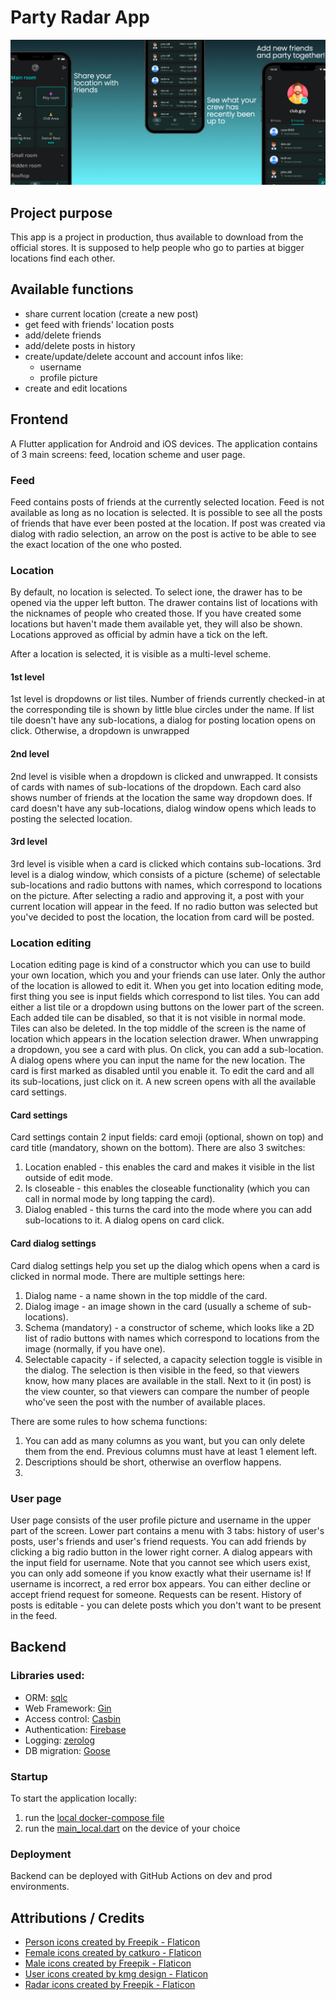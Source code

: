 # Party Radar App
![Header image](resources/cover.jpeg)

## Project purpose

This app is a project in production, thus available to download 
from the official stores. 
It is supposed to help people who go to parties at bigger locations 
find each other.

## Available functions

* share current location (create a new post)
* get feed with friends' location posts
* add/delete friends
* add/delete posts in history
* create/update/delete account and account infos like:
  * username
  * profile picture
* create and edit locations

## Frontend

A Flutter application for Android and iOS devices. 
The application contains of 3 main screens: feed, location scheme and user page.

### Feed

Feed contains posts of friends at the currently selected location. Feed is not available as long as 
no location is selected. It is possible to see all the posts of friends that have ever been posted
at the location. If post was created via dialog with radio selection, an arrow on the post is active
to be able to see the exact location of the one who posted.

### Location

By default, no location is selected. To select ione, the drawer has to be opened via the upper left button.
The drawer contains list of locations with the nicknames of people who created those. If you have 
created some locations but haven't made them available yet, they will also be shown. Locations approved as
official by admin have a tick on the left.

After a location is selected, it is visible as a multi-level scheme. 

#### 1st level
1st level is dropdowns or list tiles. Number of friends currently checked-in at the corresponding tile is shown by
little blue circles under the name. If list tile doesn't have any sub-locations, a dialog for posting location opens 
on click. Otherwise, a dropdown is unwrapped

#### 2nd level
2nd level is visible when a dropdown is clicked and unwrapped. It consists of cards with names of sub-locations of the 
dropdown. Each card also shows number of friends at the location the same way dropdown does. If card doesn't have any
sub-locations, dialog window opens which leads to posting the selected location.

#### 3rd level
3rd level is visible when a card is clicked which contains sub-locations. 3rd level is a dialog window, which consists
of a picture (scheme) of selectable sub-locations and radio buttons with names, which correspond to locations on the
picture. After selecting a radio and approving it, a post with your current location will appear in the feed. If no
radio button was selected but you've decided to post the location, the location from card will be posted.

### Location editing

Location editing page is kind of a constructor which you can use to build your own location, which you and your friends
can use later. Only the author of the location is allowed to edit it. When you get into location editing mode, first 
thing you see is input fields which correspond to list tiles. You can add either a list tile or a dropdown using buttons
on the lower part of the screen. Each added tile can be disabled, so that it is not visible in normal mode. Tiles can 
also be deleted.
In the top middle of the screen is the name of location which appears in the location selection drawer.
When unwrapping a dropdown, you see a card with plus. On click, you can add a sub-location. A dialog opens where you can
input the name for the new location. The card is first marked as disabled until you enable it. To edit the card and all
its sub-locations, just click on it. A new screen opens with all the available card settings.

#### Card settings

Card settings contain 2 input fields: card emoji (optional, shown on top) and card title (mandatory, shown on the bottom).
There are also 3 switches: 
1. Location enabled - this enables the card and makes it visible in the list outside of edit mode.
2. Is closeable - this enables the closeable functionality (which you can call in normal mode by long tapping the card).
3. Dialog enabled - this turns the card into the mode where you can add sub-locations to it. A dialog opens on card click.

#### Card dialog settings

Card dialog settings help you set up the dialog which opens when a card is clicked in normal mode. There are
multiple settings here:
1. Dialog name - a name shown in the top middle of the card.
2. Dialog image - an image shown in the card (usually a scheme of sub-locations).
3. Schema (mandatory) - a constructor of scheme, which looks like a 2D list of radio buttons with names which correspond
to locations from the image (normally, if you have one).
4. Selectable capacity - if selected, a capacity selection toggle is visible in the dialog. The selection is then visible 
in the feed, so that viewers know, how many places are available in the stall. Next to it (in post) is the view counter,
so that viewers can compare the number of people who've seen the post with the number of available places.

There are some rules to how schema functions:
1. You can add as many columns as you want, but you can only delete them from the end. Previous columns must have at least
1 element left.
2. Descriptions should be short, otherwise an overflow happens.
3. 

### User page

User page consists of the user profile picture and username in the upper part of the screen. Lower part contains a
menu with 3 tabs: history of user's posts, user's friends and user's friend requests. You can add friends by clicking
a big radio button in the lower right corner. A dialog appears with the input field for username. Note that you cannot
see which users exist, you can only add someone if you know exactly what their username is! If username is incorrect,
a red error box appears.
You can either decline or accept friend request for someone. Requests can be resent.
History of posts is editable - you can delete posts which you don't want to be present in the feed.

## Backend

### Libraries used:
* ORM: [sqlc](https://sqlc.dev)
* Web Framework: [Gin](https://gin-gonic.com)
* Access control: [Casbin](https://casbin.org)
* Authentication: [Firebase](https://firebase.google.com)
* Logging: [zerolog](https://github.com/rs/zerolog)
* DB migration: [Goose](https://github.com/pressly/goose)

### Startup

To start the application locally:
1. run the [local docker-compose file](./backend/docker-compose.local.yaml)
2. run the [main_local.dart](./frontend/mobile/lib/main_local.dart) on the device of your choice

### Deployment

Backend can be deployed with GitHub Actions on dev and prod environments.

## Attributions / Credits
* [Person icons created by Freepik - Flaticon](https://www.flaticon.com/free-icons/person)
* [Female icons created by catkuro - Flaticon](https://www.flaticon.com/free-icons/female)
* [Male icons created by Freepik - Flaticon](https://www.flaticon.com/free-icons/male)
* [User icons created by kmg design - Flaticon](https://www.flaticon.com/free-icons/user)
* [Radar icons created by Freepik - Flaticon](https://www.flaticon.com/free-icons/radar)
